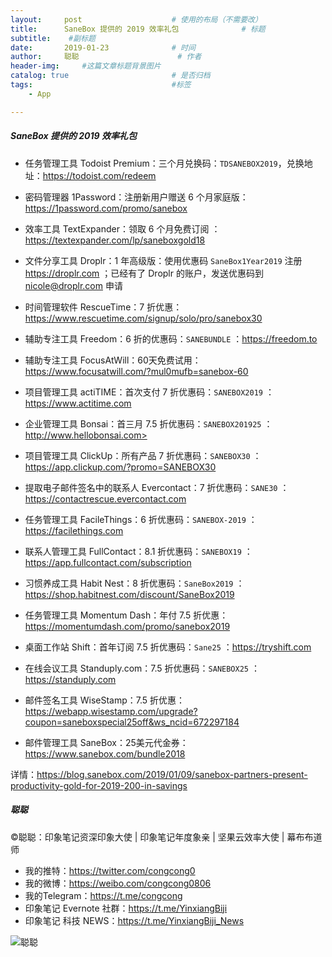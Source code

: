```yaml
---
layout:     post                    # 使用的布局（不需要改）
title:      SaneBox 提供的 2019 效率礼包              # 标题 
subtitle:    #副标题
date:       2019-01-23              # 时间
author:     聪聪                      # 作者
header-img:     #这篇文章标题背景图片
catalog: true                       # 是否归档
tags:                               #标签
    - App

---
```


##### SaneBox 提供的 2019 效率礼包

* 任务管理工具 Todoist Premium：三个月兑换码：`TDSANEBOX2019`，兑换地址：<https://todoist.com/redeem>

* 密码管理器 1Password：注册新用户赠送 6 个月家庭版：<https://1password.com/promo/sanebox>

* 效率工具 TextExpander：领取 6 个月免费订阅 ：<https://textexpander.com/lp/saneboxgold18>

* 文件分享工具 Droplr：1 年高级版：使用优惠码 `SaneBox1Year2019` 注册 <https://droplr.com> ；已经有了 Droplr 的账户，发送优惠码到 <nicole@droplr.com> 申请

* 时间管理软件 RescueTime：7 折优惠：<https://www.rescuetime.com/signup/solo/pro/sanebox30>

* 辅助专注工具 Freedom：6 折的优惠码：`SANEBUNDLE` ：<https://freedom.to>

* 辅助专注工具 FocusAtWill：60天免费试用：<https://www.focusatwill.com/?mul0mufb=sanebox-60>

* 项目管理工具 actiTIME：首次支付 7 折优惠码：`SANEBOX2019` ：<https://www.actitime.com>

* 企业管理工具 Bonsai：首三月 7.5 折优惠码：`SANEBOX201925` ：http://www.hellobonsai.com>

* 项目管理工具 ClickUp：所有产品 7 折优惠码：`SANEBOX30` ：<https://app.clickup.com/?promo=SANEBOX30>

* 提取电子邮件签名中的联系人 Evercontact：7 折优惠码：`SANE30` ：<https://contactrescue.evercontact.com>

* 任务管理工具 FacileThings：6 折优惠码：`SANEBOX-2019` ：<https://facilethings.com>

* 联系人管理工具 FullContact：8.1 折优惠码：`SANEBOX19` ：<https://app.fullcontact.com/subscription>

* 习惯养成工具 Habit Nest：8 折优惠码：`SaneBox2019` ：<https://shop.habitnest.com/discount/SaneBox2019>

* 任务管理工具 Momentum Dash：年付 7.5 折优惠：<https://momentumdash.com/promo/sanebox2019>

* 桌面工作站 Shift：首年订阅 7.5 折优惠码：`Sane25` ：<https://tryshift.com>

* 在线会议工具 Standuply.com：7.5 折优惠码：`SANEBOX25` ：<https://standuply.com>

* 邮件签名工具 WiseStamp：7.5 折优惠：<https://webapp.wisestamp.com/upgrade?coupon=saneboxspecial25off&ws_ncid=672297184>

* 邮件管理工具 SaneBox：25美元代金券：<https://www.sanebox.com/bundle2018>

详情：<https://blog.sanebox.com/2019/01/09/sanebox-partners-present-productivity-gold-for-2019-200-in-savings>

##### 聪聪
&copy;聪聪：印象笔记资深印象大使 | 印象笔记年度象亲 | 坚果云效率大使 | 幕布布道师

* 我的推特：<https://twitter.com/congcong0><br>
* 我的微博：<https://weibo.com/congcong0806><br>
* 我的Telegram：<https://t.me/congcong><br>
* 印象笔记 Evernote 社群：<https://t.me/YinxiangBiji><br>
* 印象笔记 科技 NEWS：<https://t.me/YinxiangBiji_News>

![聪聪](https://i.v2ex.co/3wc207g5.png)